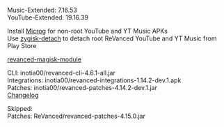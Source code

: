 Music-Extended: 7.16.53  
YouTube-Extended: 19.16.39  

Install [Microg](https://github.com/ReVanced/GmsCore/releases) for non-root YouTube and YT Music APKs  
Use [zygisk-detach](https://github.com/j-hc/zygisk-detach) to detach root ReVanced YouTube and YT Music from Play Store  

[revanced-magisk-module](https://github.com/j-hc/revanced-magisk-module)
  
CLI: inotia00/revanced-cli-4.6.1-all.jar  
Integrations: inotia00/revanced-integrations-1.14.2-dev.1.apk  
Patches: inotia00/revanced-patches-4.14.2-dev.1.jar  
[Changelog](https://github.com/inotia00/revanced-patches/releases/tag/v4.14.2-dev.1)  

Skipped:  
Patches: ReVanced/revanced-patches-4.15.0.jar    
